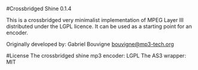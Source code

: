 #Crossbridged Shine 0.1.4

This is a crossbridged very minimalist implementation of MPEG Layer III
distributed under the LGPL licence. It can be used as a
starting point for an encoder.

Originally developed by: Gabriel Bouvigne bouvigne@mp3-tech.org

#License
The crossbridged shine mp3 encoder: LGPL
The AS3 wrapper: MIT